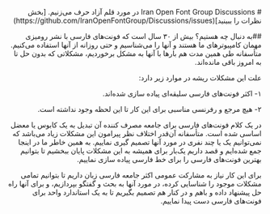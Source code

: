 <div dir="rtl">
# Iran Open Font Group Discussions
در مورد قلم آزاد حرف می‌زنیم.
[بخش نظرات را ببینید](https://github.com/IranOpenFontGroup/Discussions/issues)


##به دنبال چه هستیم؟
بیش از ۳۰ سال است که فونت‌های فارسی با نشر رومیزی مهمان کامپیوترهای ما هستند و آنها را  می‌شناسیم و حتی روزانه از آنها استفاده می‌کنیم. متأسفانه طی  همین مدت هم بارها با آنها به مشکل برخوردیم، مشکلاتی که بدون حل تا به امروز باقی مانده‌اند.

علت این مشکلات ریشه در موارد زیر دارد:

۱- اکثر فونت‌های فارسی سلیقه‌ای پیاده سازی شده‌اند.

۲- هیچ مرجع و رفرنسی مناسبی برای این کار تا این لحظه وجود نداشته است.

 

در یک کلام فونت‌های فارسی برای جامعه مصرف کننده  آن تبدیل به یک کابوس یا معضل اساسی شده است. متأسفانه آن‌قدر اختلاف نظر پیرامون این مشکلات زیاد می‌باشد که نمی‌توانیم یک یا چند نفری در مورد آنها تصمیم گیری نماییم. به همین خاطر ما در اینجا جمع شده‌ایم و قصد داریم یک‌بار برای همیشه به این مشکلات پایان ببخشیم  تا بتوانیم بهترین فونت‌های فارسی را برای خط فارسی پیاده سازی نماییم.

 برای این کار نیاز به مشارکت عمومی اکثر جامعه فارسی زبان داریم تا بتوانیم تمامی مشکلات موجود را شناسایی کرده، در مورد آنها به بحث و گفتگو بپردازیم، و برای آنها راه حل پیشنهاد داده و باهم و در کنار هم تصمیم بگیریم تا به یک استاندارد واحد برای فونت‌های فارسی دست پیدا نماییم.

 

 
</div>
